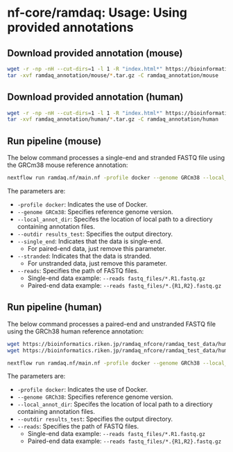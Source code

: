 # nf-core/ramdaq: Usage: Using provided annotations

## Download provided annotation (mouse)

```bash
wget -r -np -nH --cut-dirs=1 -l 1 -R "index.html*" https://bioinformatics.riken.jp/ramdaq_nfcore/ramdaq_annotation/mouse/
tar -xvf ramdaq_annotation/mouse/*.tar.gz -C ramdaq_annotation/mouse
```

## Download provided annotation (human)

```bash
wget -r -np -nH --cut-dirs=1 -l 1 -R "index.html*" https://bioinformatics.riken.jp/ramdaq_nfcore/ramdaq_annotation/human/
tar -xvf ramdaq_annotation/human/*.tar.gz -C ramdaq_annotation/human
```

## Run pipeline (mouse)

The below command processes a single-end and stranded FASTQ file using the GRCm38 mouse reference annotation:

```bash
nextflow run ramdaq.nf/main.nf -profile docker --genome GRCm38 --local_annot_dir ramdaq_annotation/mouse --single_end --stranded --outdir results_test --reads 'https://bioinformatics.riken.jp/ramdaq_nfcore/ramdaq_test_data/mouse/stranded_SE/SRR7993829_1.100K.fastq.gz'
```

The parameters are:

- `-profile docker`: Indicates the use of Docker.
- `--genome GRCm38`: Specifies reference genome version.
- `--local_annot_dir`: Specifes the location of local path to a directiory containing annotation files.
- `--outdir results_test`: Specifies the output directory.
- `--single_end`: Indicates that the data is single-end.
  - For paired-end data, just remove this parameter.
- `--stranded`: Indicates that the data is stranded.
  - For unstranded data, just remove this parameter.
- `--reads`: Specifies the path of FASTQ files.
  - Single-end data example: `--reads fastq_files/*.R1.fastq.gz`
  - Paired-end data example: `--reads fastq_files/*.{R1,R2}.fastq.gz`


## Run pipeline (human)

The below command processes a paired-end and unstranded FASTQ file using the GRCh38 human reference annotation:

```bash
wget https://bioinformatics.riken.jp/ramdaq_nfcore/ramdaq_test_data/human/unstranded_PE/SRR12594145_1.100K.fastq.gz
wget https://bioinformatics.riken.jp/ramdaq_nfcore/ramdaq_test_data/human/unstranded_PE/SRR12594145_2.100K.fastq.gz

nextflow run ramdaq.nf/main.nf -profile docker --genome GRCh38 --local_annot_dir ramdaq_annotation/human --outdir results_test --reads 'SRR12594145_{1,2}.100K.fastq.gz'
```

The parameters are:

- `-profile docker`: Indicates the use of Docker.
- `--genome GRCh38`: Specifies reference genome version.
- `--local_annot_dir`: Specifes the location of local path to a directiory containing annotation files.
- `--outdir results_test`: Specifies the output directory.
- `--reads`: Specifies the path of FASTQ files.
  - Single-end data example: `--reads fastq_files/*.R1.fastq.gz`
  - Paired-end data example: `--reads fastq_files/*.{R1,R2}.fastq.gz`
